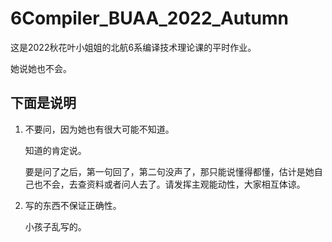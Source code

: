 # 6Compiler_BUAA_2022_Autumn

这是2022秋花叶小姐姐的北航6系编译技术理论课的平时作业。

她说她也不会。



## 下面是说明

1. 不要问，因为她也有很大可能不知道。

   知道的肯定说。

   要是问了之后，第一句回了，第二句没声了，那只能说懂得都懂，估计是她自己也不会，去查资料或者问人去了。请发挥主观能动性，大家相互体谅。

2. 写的东西不保证正确性。

   小孩子乱写的。
